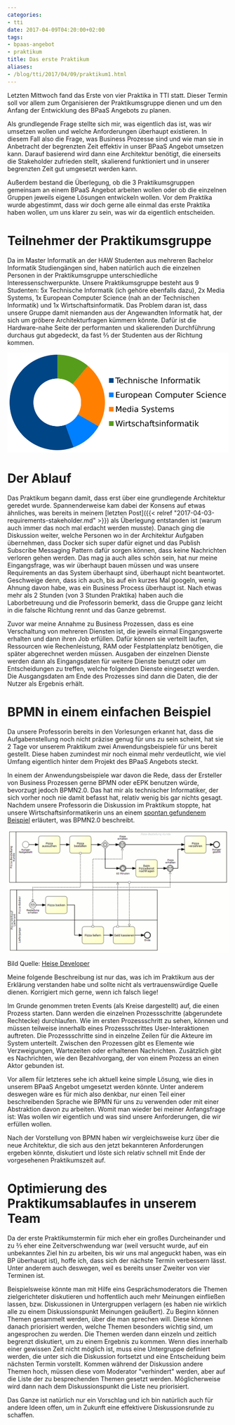 ```yaml
---
categories:
- tti
date: 2017-04-09T04:20:00+02:00
tags:
- bpaas-angebot
- praktikum
title: Das erste Praktikum
aliases:
- /blog/tti/2017/04/09/praktikum1.html
---
```


Letzten Mittwoch fand das Erste von vier Praktika in TTI statt. Dieser Termin soll vor allem zum Organisieren der Praktikumsgruppe dienen und um den Anfang der Entwicklung des BPaaS Angebots zu planen.

Als grundlegende Frage stellte sich mir, was eigentlich das ist, was wir umsetzen wollen und welche Anforderungen überhaupt existieren. In diesem Fall also die Frage, was Business Prozesse sind und wie man sie in Anbetracht der begrenzten Zeit effektiv in unser BPaaS Angebot umsetzen kann. Darauf basierend wird dann eine Architektur benötigt, die einerseits die Stakeholder zufrieden stellt, skalierend funktioniert und in unserer begrenzten Zeit gut umgesetzt werden kann.

Außerdem bestand die Überlegung, ob die 3 Praktikumsgruppen gemeinsam an einem BPaaS Angebot arbeiten wollen oder ob die einzelnen Gruppen jeweils eigene Lösungen entwickeln wollen. Vor dem Praktika wurde abgestimmt, dass wir doch gerne alle einmal das erste Praktika haben wollen, um uns klarer zu sein, was wir da eigentlich entscheiden.

# Teilnehmer der Praktikumsgruppe

Da im Master Informatik an der HAW Studenten aus mehreren Bachelor Informatik Studiengängen sind, haben natürlich auch die einzelnen Personen in der Praktikumsgruppe unterschiedliche Interessenschwerpunkte. Unsere Praktikumsgruppe besteht aus 9 Studenten: 5x Technische Informatik (ich gehöre ebenfalls dazu), 2x Media Systems, 1x European Computer Science (nah an der Technischen Informatik) und 1x Wirtschaftsinformatik. Das Problem daran ist, dass unsere Gruppe damit niemanden aus der Angewandten Informatik hat, der sich um gröbere Architekturfragen kümmern könnte. Dafür ist die Hardware-nahe Seite der performanten und skalierenden Durchführung durchaus gut abgedeckt, da fast ⅔ der Studenten aus der Richtung kommen.

![Anteile der Studenten in meiner Praktikumsgruppe](/assets/2017/04/anteile-studenten.svg)

# Der Ablauf

Das Praktikum begann damit, dass erst über eine grundlegende Architektur geredet wurde. Spannenderweise kam dabei der Konsens auf etwas ähnliches, was bereits in meinem [letzten Post]({{< relref "2017-04-03-requirements-stakeholder.md" >}}) als Überlegung entstanden ist (warum auch immer das noch mal erdacht werden musste). Danach ging die Diskussion weiter, welche Personen wo in der Architektur Aufgaben übernehmen, dass Docker sich super dafür eignet und das Publish Subscribe Messaging Pattern dafür sorgen können, dass keine Nachrichten verloren gehen werden. Das mag ja auch alles schön sein, hat nur meine Eingangsfrage, was wir überhaupt bauen müssen und was unsere Requirements an das System überhaupt sind, überhaupt nicht beantwortet. Geschweige denn, dass ich auch, bis auf ein kurzes Mal googeln, wenig Ahnung davon habe, was ein Business Process überhaupt ist. Nach etwas mehr als 2 Stunden (von 3 Stunden Praktika) haben auch die Laborbetreuung und die Professorin bemerkt, dass die Gruppe ganz leicht in die falsche Richtung rennt und das Ganze gebremst.

Zuvor war meine Annahme zu Business Prozessen, dass es eine Verschaltung von mehreren Diensten ist, die jeweils einmal Eingangswerte erhalten und dann ihren Job erfüllen. Dafür können sie verteilt laufen, Ressourcen wie Rechenleistung, RAM oder Festplattenplatz benötigen, die später abgerechnet werden müssen. Ausgaben der einzelnen Dienste werden dann als Eingangsdaten für weitere Dienste benutzt oder um Entscheidungen zu treffen, welche folgenden Dienste eingesetzt werden. Die Ausgangsdaten am Ende des Prozesses sind dann die Daten, die der Nutzer als Ergebnis erhält.

# BPMN in einem einfachen Beispiel

Da unsere Professorin bereits in den Vorlesungen erkannt hat, dass die Aufgabenstellung noch nicht präzise genug für uns zu sein scheint, hat sie 2 Tage vor unserem Praktikum zwei Anwendungsbeispiele für uns bereit gestellt. Diese haben zumindest mir noch einmal mehr verdeutlicht, wie viel Umfang eigentlich hinter dem Projekt des BPaaS Angebots steckt.

In einem der Anwendungsbeispiele war davon die Rede, dass der Ersteller von Business Prozessen gerne BPMN oder eEPK benutzen würde, bevorzugt jedoch BPMN2.0\. Das hat mir als technischer Informatiker, der sich vorher noch nie damit befasst hat, relativ wenig bis gar nichts gesagt. Nachdem unsere Professorin die Diskussion im Praktikum stoppte, hat unsere Wirtschaftsinformatikerin uns an einem [spontan gefundenem Beispiel](https://www.heise.de/developer/meldung/BPMN-2-0-fuer-eine-bessere-Zusammenarbeit-zwischen-Fachabteilung-und-IT-1175099.html) erläutert, was BPMN2.0 beschreibt.

![BPMN 2.0 Beispiel](/assets/2017/04/beispiel-bpmn20.png)

Bild Quelle: [Heise Developer](https://www.heise.de/developer/meldung/BPMN-2-0-fuer-eine-bessere-Zusammenarbeit-zwischen-Fachabteilung-und-IT-1175099.html)

Meine folgende Beschreibung ist nur das, was ich im Praktikum aus der Erklärung verstanden habe und sollte nicht als vertrauenswürdige Quelle dienen. Korrigiert mich gerne, wenn ich falsch liege!

Im Grunde genommen treten Events (als Kreise dargestellt) auf, die einen Prozess starten. Dann werden die einzelnen Prozessschritte (abgerundete Rechtecke) durchlaufen. Wie im ersten Prozessschritt zu sehen, können und müssen teilweise innerhalb eines Prozessschrittes User-Interaktionen auftreten. Die Prozessschritte sind in einzelne Zeilen für die Akteure im System unterteilt. Zwischen den Prozessen gibt es Elemente wie Verzweigungen, Wartezeiten oder erhaltenen Nachrichten. Zusätzlich gibt es Nachrichten, wie den Bezahlvorgang, der von einem Prozess an einen Aktor gebunden ist.

Vor allem für letzteres sehe ich aktuell keine simple Lösung, wie dies in unserem BPaaS Angebot umgesetzt werden könnte. Unter anderem deswegen wäre es für mich also denkbar, nur einen Teil einer beschreibenden Sprache wie BPMN für uns zu verwenden oder mit einer Abstraktion davon zu arbeiten. Womit man wieder bei meiner Anfangsfrage ist: Was wollen wir eigentlich und was sind unsere Anforderungen, die wir erfüllen wollen.

Nach der Vorstellung von BPMN haben wir vergleichsweise kurz über die neue Architektur, die sich aus den jetzt bekannteren Anforderungen ergeben könnte, diskutiert und löste sich relativ schnell mit Ende der vorgesehenen Praktikumszeit auf.

# Optimierung des Praktikumsablaufes in unserem Team

Da der erste Praktikumstermin für mich eher ein großes Durcheinander und zu ⅔ eher eine Zeitverschwendung war (weil versucht wurde, auf ein unbekanntes Ziel hin zu arbeiten, bis wir uns mal angeguckt haben, was ein BP überhaupt ist), hoffe ich, dass sich der nächste Termin verbessern lässt. Unter anderem auch deswegen, weil es bereits unser Zweiter von vier Terminen ist.

Beispielsweise könnte man mit Hilfe eins Gesprächsmoderators die Themen zielgerichteter diskutieren und hoffentlich auch mehr Meinungen einfließen lassen, bzw. Diskussionen in Untergruppen verlagern (es haben nie wirklich alle zu einem Diskussionspunkt Meinungen geäußert). Zu Beginn können Themen gesammelt werden, über die man sprechen will. Diese können danach priorisiert werden, welche Themen besonders wichtig sind, um angesprochen zu werden. Die Themen werden dann einzeln und zeitlich begrenzt diskutiert, um zu einem Ergebnis zu kommen. Wenn dies innerhalb einer gewissen Zeit nicht möglich ist, muss eine Untergruppe definiert werden, die unter sich die Diskussion fortsetzt und eine Entscheidung beim nächsten Termin vorstellt. Kommen während der Diskussion andere Themen hoch, müssen diese vom Moderator "verhindert" werden, aber auf die Liste der zu besprechenden Themen gesetzt werden. Möglicherweise wird dann nach dem Diskussionspunkt die Liste neu priorisiert.

Das Ganze ist natürlich nur ein Vorschlag und ich bin natürlich auch für andere Ideen offen, um in Zukunft eine effektivere Diskussionsrunde zu schaffen.
